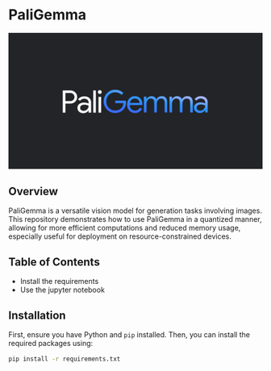 # PaliGemma

![PaliGemma](https://github.com/deepchanddc22/Paligemma-/blob/99f1c18e80cfc845991b796d75af7f01d0c8c7d8/PaliGemma.png)

## Overview

PaliGemma is a versatile vision model for  generation tasks involving images. This repository demonstrates how to use PaliGemma in a quantized manner, allowing for more efficient computations and reduced memory usage, especially useful for deployment on resource-constrained devices.

## Table of Contents

- Install the requirements
- Use the jupyter notebook

## Installation

First, ensure you have Python and `pip` installed. Then, you can install the required packages using:

```bash
pip install -r requirements.txt
